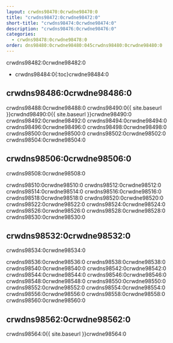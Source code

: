 ```yaml
---
layout: crwdns98470:0crwdne98470:0
title: "crwdns98472:0crwdne98472:0"
short-title: "crwdns98474:0crwdne98474:0"
description: "crwdns98476:0crwdne98476:0"
categories:
  - crwdns98478:0crwdne98478:0
order: dns98480:0crwdne98480:045crwdns98480:0crwdne98480:0
---
```

crwdns98482:0crwdne98482:0

* crwdns98484:0{:toc}crwdne98484:0

## crwdns98486:0crwdne98486:0

crwdns98488:0crwdne98488:0 crwdns98490:0{{ site.baseurl }}crwdnd98490:0{{ site.baseurl }}crwdne98490:0 crwdns98492:0crwdne98492:0 crwdns98494:0crwdne98494:0 crwdns98496:0crwdne98496:0 crwdns98498:0crwdne98498:0 crwdns98500:0crwdne98500:0 crwdns98502:0crwdne98502:0 crwdns98504:0crwdne98504:0

## crwdns98506:0crwdne98506:0

crwdns98508:0crwdne98508:0

crwdns98510:0crwdne98510:0 crwdns98512:0crwdne98512:0 crwdns98514:0crwdne98514:0 crwdns98516:0crwdne98516:0 crwdns98518:0crwdne98518:0 crwdns98520:0crwdne98520:0 crwdns98522:0crwdne98522:0 crwdns98524:0crwdne98524:0 crwdns98526:0crwdne98526:0 crwdns98528:0crwdne98528:0 crwdns98530:0crwdne98530:0

## crwdns98532:0crwdne98532:0

crwdns98534:0crwdne98534:0

crwdns98536:0crwdne98536:0 crwdns98538:0crwdne98538:0 crwdns98540:0crwdne98540:0 crwdns98542:0crwdne98542:0 crwdns98544:0crwdne98544:0 crwdns98546:0crwdne98546:0 crwdns98548:0crwdne98548:0 crwdns98550:0crwdne98550:0 crwdns98552:0crwdne98552:0 crwdns98554:0crwdne98554:0 crwdns98556:0crwdne98556:0 crwdns98558:0crwdne98558:0 crwdns98560:0crwdne98560:0

## crwdns98562:0crwdne98562:0

crwdns98564:0{{ site.baseurl }}crwdne98564:0
